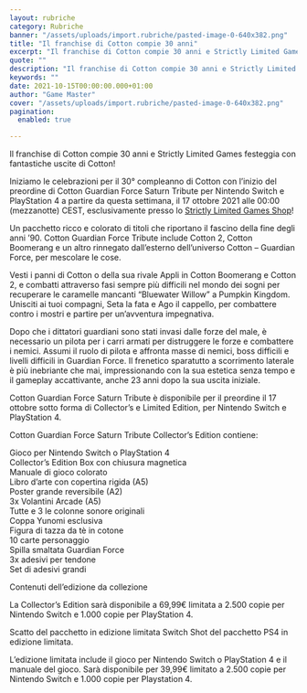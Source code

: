 ```yaml
---
layout: rubriche
category: Rubriche
banner: "/assets/uploads/import.rubriche/pasted-image-0-640x382.png"
title: "Il franchise di Cotton compie 30 anni"
excerpt: "Il franchise di Cotton compie 30 anni e Strictly Limited Games festeggia con fantastiche uscite di Cotton! Iniziamo le celebrazioni per il 30° compleanno di Cotton con l’inizio del preordine di Cotton Guardian Force Saturn Tribute per Nintendo Switch e PlayStation 4 a partire da questa settimana, il 17 ottobre 2021 alle 00:00 (mezzanotte) CEST, [&hellip"
quote: ""
description: "Il franchise di Cotton compie 30 anni e Strictly Limited Games festeggia con fantastiche uscite di Cotton! Iniziamo le celebrazioni per il 30° compleanno di Cotton con l’inizio del preordine di Cotton Guardian Force Saturn Tribute per Nintendo Switch e PlayStation 4 a partire da questa settimana, il 17 ottobre 2021 alle 00:00 (mezzanotte) CEST, [&hellip"
keywords: ""
date: 2021-10-15T00:00:00.000+01:00
author: "Game Master"
cover: "/assets/uploads/import.rubriche/pasted-image-0-640x382.png"
pagination:
  enabled: true

---
```


Il franchise di Cotton compie 30 anni e Strictly Limited Games festeggia con fantastiche uscite di Cotton!

Iniziamo le celebrazioni per il 30° compleanno di Cotton con l’inizio del preordine di Cotton Guardian Force Saturn Tribute per Nintendo Switch e PlayStation 4 a partire da questa settimana, il 17 ottobre 2021 alle 00:00 (mezzanotte) CEST, esclusivamente presso lo [Strictly Limited Games Shop](https://store.strictlylimitedgames.com/collections/cotton-guardian-force-saturn-tribute)!

Un pacchetto ricco e colorato di titoli che riportano il fascino della fine degli anni ’90\. Cotton Guardian Force Tribute include Cotton 2, Cotton Boomerang e un altro rinnegato dall’esterno dell’universo Cotton – Guardian Force, per mescolare le cose.

Vesti i panni di Cotton o della sua rivale Appli in Cotton Boomerang e Cotton 2, e combatti attraverso fasi sempre più difficili nel mondo dei sogni per recuperare le caramelle mancanti “Bluewater Willow” a Pumpkin Kingdom. Unisciti ai tuoi compagni, Seta la fata e Ago il cappello, per combattere contro i mostri e partire per un’avventura impegnativa.

Dopo che i dittatori guardiani sono stati invasi dalle forze del male, è necessario un pilota per i carri armati per distruggere le forze e combattere i nemici. Assumi il ruolo di pilota e affronta masse di nemici, boss difficili e livelli difficili in Guardian Force. Il frenetico sparatutto a scorrimento laterale è più inebriante che mai, impressionando con la sua estetica senza tempo e il gameplay accattivante, anche 23 anni dopo la sua uscita iniziale.

Cotton Guardian Force Saturn Tribute è disponibile per il preordine il 17 ottobre sotto forma di Collector’s e Limited Edition, per Nintendo Switch e PlayStation 4.

Cotton Guardian Force Saturn Tribute Collector’s Edition contiene:

Gioco per Nintendo Switch o PlayStation 4  
Collector’s Edition Box con chiusura magnetica  
Manuale di gioco colorato  
Libro d’arte con copertina rigida (A5)  
Poster grande reversibile (A2)  
3x Volantini Arcade (A5)  
Tutte e 3 le colonne sonore originali  
Coppa Yunomi esclusiva  
Figura di tazza da tè in cotone  
10 carte personaggio  
Spilla smaltata Guardian Force  
3x adesivi per tendone  
Set di adesivi grandi

Contenuti dell’edizione da collezione

La Collector’s Edition sarà disponibile a 69,99€ limitata a 2.500 copie per Nintendo Switch e 1.000 copie per PlayStation 4.

Scatto del pacchetto in edizione limitata Switch Shot del pacchetto PS4 in edizione limitata.

L’edizione limitata include il gioco per Nintendo Switch o PlayStation 4 e il manuale del gioco. Sarà disponibile per 39,99€ limitato a 2.500 copie per Nintendo Switch e 1.000 copie per Playstation 4.